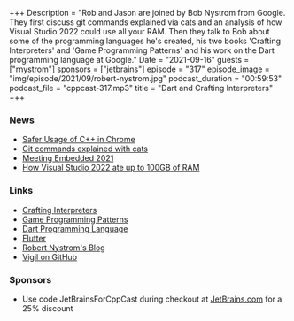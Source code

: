 +++
Description = "Rob and Jason are joined by Bob Nystrom from Google. They first discuss git commands explained via cats and an analysis of how Visual Studio 2022 could use all your RAM. Then they talk to Bob about some of the programming languages he's created, his two books 'Crafting Interpreters' and 'Game Programming Patterns' and his work on the Dart programming language at Google."
Date = "2021-09-16"
guests = ["rnystrom"]
sponsors = ["jetbrains"]
episode = "317"
episode_image = "img/episode/2021/09/robert-nystrom.jpg"
podcast_duration = "00:59:53"
podcast_file = "cppcast-317.mp3"
title = "Dart and Crafting Interpreters"
+++

### News ###

 - [Safer Usage of C++ in Chrome](https://old.reddit.com/r/cpp/comments/pkru4h/safer_usage_of_c_in_chrome/)
 - [Git commands explained with cats](https://girliemac.com/blog/2017/12/26/git-purr/)
 - [Meeting Embedded 2021](https://meetingembedded.com/News/items/Announcing-Meeting-Embedded-2021.html)
 - [How Visual Studio 2022 ate up to 100GB of RAM](https://pvs-studio.com/en/blog/posts/csharp/0865/)

### Links ###

 - [Crafting Interpreters](https://amzn.to/3kbvnIa)
 - [Game Programming Patterns](https://amzn.to/3hBlp1b)
 - [Dart Programming Language](https://dart.dev/)
 - [Flutter](https://flutter.dev/)
 - [Robert Nystrom's Blog](http://journal.stuffwithstuff.com/)
 - [Vigil on GitHub](https://github.com/munificent/vigil)

### Sponsors ###

- Use code JetBrainsForCppCast during checkout at [JetBrains.com](https://jb.gg/cppcast) for a 25% discount
